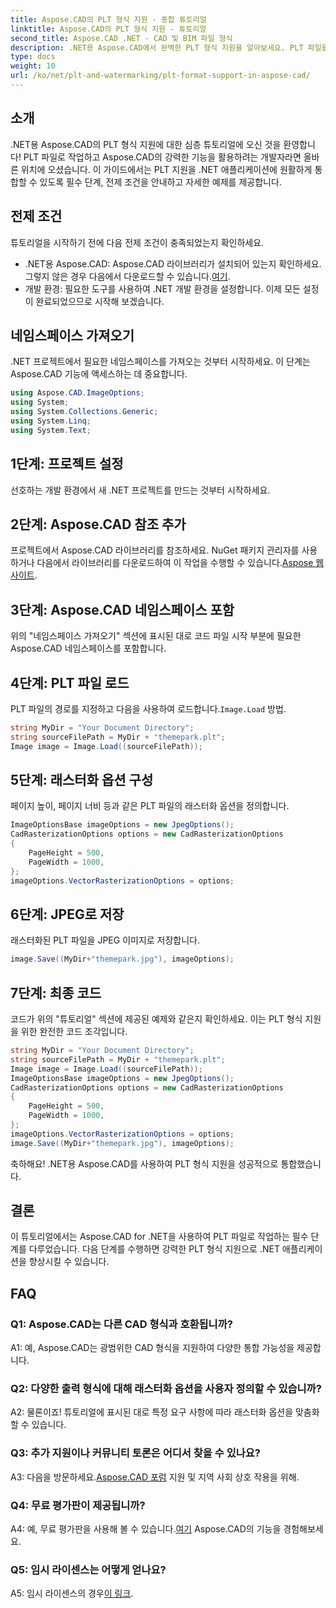 ```yaml
---
title: Aspose.CAD의 PLT 형식 지원 - 종합 튜토리얼
linktitle: Aspose.CAD의 PLT 형식 지원 - 튜토리얼
second_title: Aspose.CAD .NET - CAD 및 BIM 파일 형식
description: .NET용 Aspose.CAD에서 완벽한 PLT 형식 지원을 알아보세요. PLT 파일을 .NET 애플리케이션에 쉽게 통합하기 위한 단계별 가이드를 따르십시오.
type: docs
weight: 10
url: /ko/net/plt-and-watermarking/plt-format-support-in-aspose-cad/
---
```

## 소개

.NET용 Aspose.CAD의 PLT 형식 지원에 대한 심층 튜토리얼에 오신 것을 환영합니다! PLT 파일로 작업하고 Aspose.CAD의 강력한 기능을 활용하려는 개발자라면 올바른 위치에 오셨습니다. 이 가이드에서는 PLT 지원을 .NET 애플리케이션에 원활하게 통합할 수 있도록 필수 단계, 전제 조건을 안내하고 자세한 예제를 제공합니다.

## 전제 조건

튜토리얼을 시작하기 전에 다음 전제 조건이 충족되었는지 확인하세요.
-  .NET용 Aspose.CAD: Aspose.CAD 라이브러리가 설치되어 있는지 확인하세요. 그렇지 않은 경우 다음에서 다운로드할 수 있습니다.[여기](https://releases.aspose.com/cad/net/).
- 개발 환경: 필요한 도구를 사용하여 .NET 개발 환경을 설정합니다.
이제 모든 설정이 완료되었으므로 시작해 보겠습니다.

## 네임스페이스 가져오기

.NET 프로젝트에서 필요한 네임스페이스를 가져오는 것부터 시작하세요. 이 단계는 Aspose.CAD 기능에 액세스하는 데 중요합니다.
```csharp
using Aspose.CAD.ImageOptions;
using System;
using System.Collections.Generic;
using System.Linq;
using System.Text;
```

## 1단계: 프로젝트 설정

선호하는 개발 환경에서 새 .NET 프로젝트를 만드는 것부터 시작하세요.

## 2단계: Aspose.CAD 참조 추가

 프로젝트에서 Aspose.CAD 라이브러리를 참조하세요. NuGet 패키지 관리자를 사용하거나 다음에서 라이브러리를 다운로드하여 이 작업을 수행할 수 있습니다.[Aspose 웹사이트](https://purchase.aspose.com/buy).

## 3단계: Aspose.CAD 네임스페이스 포함

위의 "네임스페이스 가져오기" 섹션에 표시된 대로 코드 파일 시작 부분에 필요한 Aspose.CAD 네임스페이스를 포함합니다.

## 4단계: PLT 파일 로드

 PLT 파일의 경로를 지정하고 다음을 사용하여 로드합니다.`Image.Load` 방법.

```csharp
string MyDir = "Your Document Directory";
string sourceFilePath = MyDir + "themepark.plt";
Image image = Image.Load((sourceFilePath));
```

## 5단계: 래스터화 옵션 구성

페이지 높이, 페이지 너비 등과 같은 PLT 파일의 래스터화 옵션을 정의합니다.

```csharp
ImageOptionsBase imageOptions = new JpegOptions();
CadRasterizationOptions options = new CadRasterizationOptions
{
    PageHeight = 500,
    PageWidth = 1000,
};
imageOptions.VectorRasterizationOptions = options;
```

## 6단계: JPEG로 저장

래스터화된 PLT 파일을 JPEG 이미지로 저장합니다.

```csharp
image.Save((MyDir+"themepark.jpg"), imageOptions);
```

## 7단계: 최종 코드

코드가 위의 "튜토리얼" 섹션에 제공된 예제와 같은지 확인하세요. 이는 PLT 형식 지원을 위한 완전한 코드 조각입니다.

```csharp
string MyDir = "Your Document Directory";
string sourceFilePath = MyDir + "themepark.plt";
Image image = Image.Load((sourceFilePath));
ImageOptionsBase imageOptions = new JpegOptions();
CadRasterizationOptions options = new CadRasterizationOptions
{
    PageHeight = 500,
    PageWidth = 1000,
};
imageOptions.VectorRasterizationOptions = options;
image.Save((MyDir+"themepark.jpg"), imageOptions);
```

축하해요! .NET용 Aspose.CAD를 사용하여 PLT 형식 지원을 성공적으로 통합했습니다.

## 결론

이 튜토리얼에서는 Aspose.CAD for .NET을 사용하여 PLT 파일로 작업하는 필수 단계를 다루었습니다. 다음 단계를 수행하면 강력한 PLT 형식 지원으로 .NET 애플리케이션을 향상시킬 수 있습니다.

## FAQ

### Q1: Aspose.CAD는 다른 CAD 형식과 호환됩니까?

A1: 예, Aspose.CAD는 광범위한 CAD 형식을 지원하여 다양한 통합 가능성을 제공합니다.

### Q2: 다양한 출력 형식에 대해 래스터화 옵션을 사용자 정의할 수 있습니까?

A2: 물론이죠! 튜토리얼에 표시된 대로 특정 요구 사항에 따라 래스터화 옵션을 맞춤화할 수 있습니다.

### Q3: 추가 지원이나 커뮤니티 토론은 어디서 찾을 수 있나요?

 A3: 다음을 방문하세요.[Aspose.CAD 포럼](https://forum.aspose.com/c/cad/19) 지원 및 지역 사회 상호 작용을 위해.

### Q4: 무료 평가판이 제공됩니까?

 A4: 예, 무료 평가판을 사용해 볼 수 있습니다.[여기](https://releases.aspose.com/) Aspose.CAD의 기능을 경험해보세요.

### Q5: 임시 라이센스는 어떻게 얻나요?

 A5: 임시 라이센스의 경우[이 링크](https://purchase.aspose.com/temporary-license/).